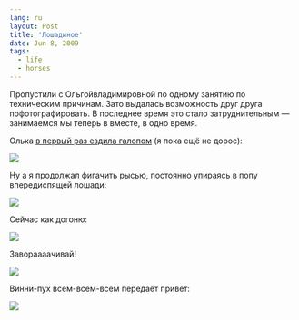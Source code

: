 ```yaml
---
lang: ru
layout: Post
title: 'Лошадиное'
date: Jun 8, 2009
tags:
  - life
  - horses
---
```


Пропустили с Ольгойвладимировной по одному занятию по техническим причинам. Зато выдалась возможность друг друга пофотографировать. В последнее время это стало затруднительным — занимаемся мы теперь в вместе, в одно время.

Олька [в первый раз ездила галопом](http://airve.livejournal.com/536858.html "Ольгавладимирона — про галоп") (я пока ещё не дорос):

![](/images/blog/2009-05-30-5D-4735-Artem-Sapegin.jpg)

<!--more-->

Ну а я продолжал фигачить рысью, постоянно упираясь в попу впередиспящей лошади:

![](/images/blog/2009-06-06-5D-5246-Olga-Flegontova.jpg)

Сейчас как догоню:

![](/images/blog/2009-06-06-5D-5220-Olga-Flegontova.jpg)

Завораааачивай!

![](/images/blog/2009-06-06-5D-5356-Olga-Flegontova.jpg)

Винни-пух всем-всем-всем передаёт привет:

![](/images/blog/2009-06-06-5D-5410-Olga-Flegontova.jpg)
